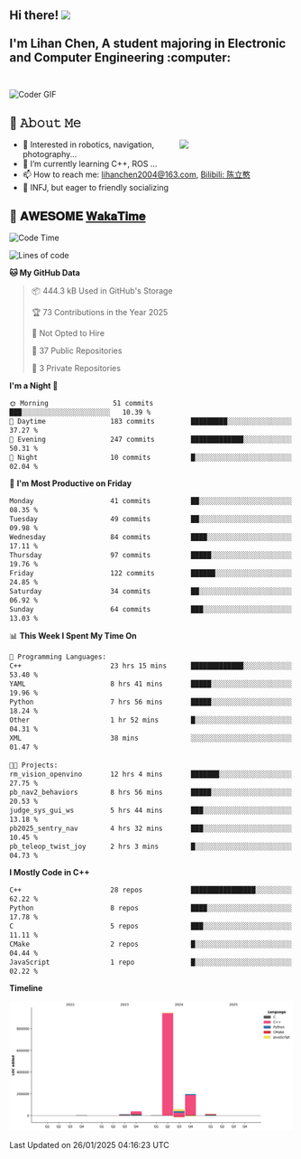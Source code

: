<h2 align="left">
 <abc>
  <br>Hi there! <img src="https://user-images.githubusercontent.com/42378118/110234147-e3259600-7f4e-11eb-95be-0c4047144dea.gif" width="30"><br>
  <br> I'm Lihan Chen, A student majoring in Electronic and Computer Engineering :computer:<br>
  <br>
 </abc>
</h2>

<img align="center" src="https://media.giphy.com/media/SWoSkN6DxTszqIKEqv/giphy.gif" alt="Coder GIF" width="500">

## :book: 𝙰𝚋𝚘𝚞𝚝 𝙼𝚎

<img align="right" width="40%" src="https://github-readme-stats.vercel.app/api?username=LihanChen2004&show_icons=true&icon_color=CE1D2D&text_color=718096&bg_color=ffffff&hide_title=true" />

- 🌟 Interested in robotics, navigation, photography...
- 🌱 I’m currently learning C++, ROS ... 
- 📫 How to reach me: lihanchen2004@163.com, [Bilibili: 陈立憨](https://space.bilibili.com/170786212)
- 👯 INFJ, but eager to friendly socializing

## 📜 𝐀𝐖𝐄𝐒𝐎𝐌𝐄 [𝐖𝐚𝐤𝐚𝐓𝐢𝐦𝐞](https://github.com/anmol098/waka-readme-stats)

<!--START_SECTION:waka-->
![Code Time](http://img.shields.io/badge/Code%20Time-676%20hrs%2035%20mins-blue)

![Lines of code](https://img.shields.io/badge/From%20Hello%20World%20I%27ve%20Written-1.3%20million%20lines%20of%20code-blue)

**🐱 My GitHub Data** 

> 📦 444.3 kB Used in GitHub's Storage 
 > 
> 🏆 73 Contributions in the Year 2025
 > 
> 🚫 Not Opted to Hire
 > 
> 📜 37 Public Repositories 
 > 
> 🔑 3 Private Repositories 
 > 
**I'm a Night 🦉** 

```text
🌞 Morning                51 commits          ███░░░░░░░░░░░░░░░░░░░░░░   10.39 % 
🌆 Daytime                183 commits         █████████░░░░░░░░░░░░░░░░   37.27 % 
🌃 Evening                247 commits         █████████████░░░░░░░░░░░░   50.31 % 
🌙 Night                  10 commits          █░░░░░░░░░░░░░░░░░░░░░░░░   02.04 % 
```
📅 **I'm Most Productive on Friday** 

```text
Monday                   41 commits          ██░░░░░░░░░░░░░░░░░░░░░░░   08.35 % 
Tuesday                  49 commits          ██░░░░░░░░░░░░░░░░░░░░░░░   09.98 % 
Wednesday                84 commits          ████░░░░░░░░░░░░░░░░░░░░░   17.11 % 
Thursday                 97 commits          █████░░░░░░░░░░░░░░░░░░░░   19.76 % 
Friday                   122 commits         ██████░░░░░░░░░░░░░░░░░░░   24.85 % 
Saturday                 34 commits          ██░░░░░░░░░░░░░░░░░░░░░░░   06.92 % 
Sunday                   64 commits          ███░░░░░░░░░░░░░░░░░░░░░░   13.03 % 
```


📊 **This Week I Spent My Time On** 

```text
💬 Programming Languages: 
C++                      23 hrs 15 mins      █████████████░░░░░░░░░░░░   53.40 % 
YAML                     8 hrs 41 mins       █████░░░░░░░░░░░░░░░░░░░░   19.96 % 
Python                   7 hrs 56 mins       █████░░░░░░░░░░░░░░░░░░░░   18.24 % 
Other                    1 hr 52 mins        █░░░░░░░░░░░░░░░░░░░░░░░░   04.31 % 
XML                      38 mins             ░░░░░░░░░░░░░░░░░░░░░░░░░   01.47 % 

🐱‍💻 Projects: 
rm_vision_openvino       12 hrs 4 mins       ███████░░░░░░░░░░░░░░░░░░   27.75 % 
pb_nav2_behaviors        8 hrs 56 mins       █████░░░░░░░░░░░░░░░░░░░░   20.53 % 
judge_sys_gui_ws         5 hrs 44 mins       ███░░░░░░░░░░░░░░░░░░░░░░   13.18 % 
pb2025_sentry_nav        4 hrs 32 mins       ███░░░░░░░░░░░░░░░░░░░░░░   10.45 % 
pb_teleop_twist_joy      2 hrs 3 mins        █░░░░░░░░░░░░░░░░░░░░░░░░   04.73 % 
```

**I Mostly Code in C++** 

```text
C++                      28 repos            ████████████████░░░░░░░░░   62.22 % 
Python                   8 repos             ████░░░░░░░░░░░░░░░░░░░░░   17.78 % 
C                        5 repos             ███░░░░░░░░░░░░░░░░░░░░░░   11.11 % 
CMake                    2 repos             █░░░░░░░░░░░░░░░░░░░░░░░░   04.44 % 
JavaScript               1 repo              █░░░░░░░░░░░░░░░░░░░░░░░░   02.22 % 
```



**Timeline**

![Lines of Code chart](https://raw.githubusercontent.com/LihanChen2004/LihanChen2004/main/assets/bar_graph.png)


 Last Updated on 26/01/2025 04:16:23 UTC
<!--END_SECTION:waka-->

<!--
**LihanChen2004/LihanChen2004** is a ✨ _special_ ✨ repository because its `README.md` (this file) appears on your GitHub profile.

Here are some ideas to get you started:

- 🔭 I’m currently working on ...
- 🌱 I’m currently learning ...
- 👯 I’m looking to collaborate on ...
- 🤔 I’m looking for help with ...
- 💬 Ask me about ...
- 📫 How to reach me: ...
- 😄 Pronouns: ...
- ⚡ Fun fact: ...
-->
